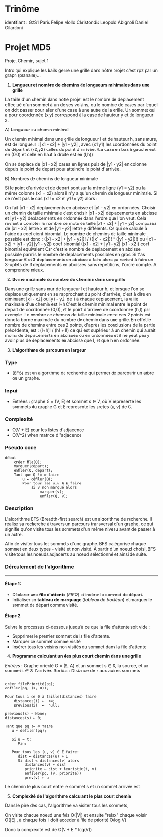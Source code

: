 # Trinôme
identifiant : G2S1
Paris Felipe Mollo Christondis
Leopold Abignoli
Daniel Gilardoni

# Projet MD5
Projet Chemin, sujet 1

Intro qui explique les bails genre une grille dans nôtre projet c'est rpz par un graph (planaire)...

1. **Longueur et nombre de chemins de longueurs minimales dans une grille** 

La taille d'un chemin dans notre projet est le nombre de deplacement effectué d'un sommet à un de ses voisins, ou le nombre de cases par lequel on doit passer pour aller d'une case à une autre de la grille.
Un sommet qui a pour coordonnée (x,y) correspond à la case de hauteur y et de longueur x.

A) Longueur du chemin minimal

Un chemin minimal dans une grille de longueur l et de hauteur h, sans murs, est de longueur :
|x1 - x2| + |y1 - y2| , avec (x1,y1) les coordonnées du point de départ et (x2,y2) celles du point d'arrivée.
(La case en bas à gauche est en (0,0) et celle en haut à droite est en (l,h))
<!-- |x1 - x2| est la valeur absolue de x1 - x2 -->
On se deplace de |x1 - x2| cases en lignes puis de |y1 - y2| en colonne, depuis le point de depart pour atteindre le point d'arrivée.

B) Nombres de chemins de longueur minimale

Si le point d'arrivée et de depart sont sur la même ligne (y1 = y2) ou la même colonne (x1 = x2) alors il n'y a qu'un chemin de longueur minimale.
Si ce n'est pas le cas (x1 != x2 et y1 != y2) alors :
<!-- 2 si |x1 - x2| + |y1 - y2| = 2 (en sachant que x1 != x2 et y1 != y2 comme dit au-dessus donc pas 2 d'ecart entre x1 et x2 par ex) // si longueur 2 -->
<!-- si lg = 3 : nb = 3 -->
<!-- si lg = 4 : nb = 4 ou 6 -->
<!-- si lg = 5 : nb = 5 ou 10 -->
<!-- si lg = 6 : nb = 6 ou 15 ou 20 -->
On fait |x1 - x2| deplacements en abcisse et |y1 - y2| en ordonnées.
Choisir un chemin de taille minimale c'est choisir |x1 - x2| déplacements en abcisse et |y1 - y2| deplacements en ordonnée dans l'ordre que l'on veut.
Cela revient à compter le nombre de mots de taille |x1 - x2| + |y1 - y2| composés de |x1 - x2| lettre x et de |y1 - y2| lettre y différents. Ce qui se calcule à l'aide du coeficient binomial.
Le nombre de chemins de taille minimale possible est donc :
(|x1 - x2| + |y1 - y2|)! / ((|x1 - x2|)! * (|y1 - y2|)!)
ou
(|x1 - x2| + |y1 - y2|    |y1 - y2|) coef binomial 
(|x1 - x2| + |y1 - y2|    |x1 - x2|) coef binomial equivalent
Car c'est le nombre de deplacement en abcisse possible parmis le nombre de deplacements possibles en gros.
Si t'as longueur 6 et 3 deplacements en abcisse à faire alors ça revient à faire un 3-uplets de 3 deplacements en abcisses sans repetitions, l'ordre compte. A comprendre mieux.


2. **Borne maximale du nombre de chemins dans une grille**

Dans une grille sans mur de longueur l et hauteur h, et lorsque l'on se deplace uniquement en se rapprochant du point d'arrivée, c'est à dire en diminuant |x1 - x2| ou |y1 - y2| de 1 à chaque deplacement, la taille maximale d'un chemin est l+h
C'est le chemin minimal entre le point de depart de coordonnée (0,0), et le point d'arrivée de coordonnée (h,l) par exemple.
Le nombre de chemins de taille minimale entre ces 2 points est donc la borne maximale du nombre de chemin dans une grille.
En effet le nombre de chemins entre ces 2 points, d'après les conclusions de la partie précédente, est :
(l+h)! / (h! + l!)
ce qui est supérieur à un chemin qui aurait moins de deplacements en abcisses ou en ordonnées et il ne peut pas y avoir plus de deplacements en abcisse que l, et que h en ordonnée.

3. **L'algorithme de parcours en largeur**
### Type
* (BFS) est un algorithme de recherche qui permet de parcourir un arbre ou un graphe.
### Input
* Entrées : graphe G = (V, E) et sommet s ∈ V, où V represente les sommets du graphe G et E represente les aretes (u, v) de G.
### Complexité
* O(V + E) pour les listes d'adjacence
* O(V^2) when matrice d''adjacence 

### Pseudo code
```
début
    créer ﬁle(Q);
    marquer(départ);
    enﬁler(Q, départ);
    Tant que Q != ∅ faire
        u ← déﬁler(Q);
        Pour tous les u,v ∈ E faire
            si v non marqué alors
                marquer(v);
                enﬁler(Q, v);
```

### Description

L'algorithme BFS (Breadth-first search) est un algorithme de recherche. Il réalise sa recherche à travers un parcours transversal d'un graphe, ce qui signifie qu'on visite tous les sommets d'un même niveau avant de passer à un autre. 

Afin de visiter tous les sommets d'une graphe. BFS catégorise chaque sommet en deux types - visité et non visité. À partir d'un noeud choisi, BFS visite tous les noeuds adjacents au noeud sélectionné et ainsi de suite. 

### Déroulement de l'algorithme
___

#### Étape 1:
- Déclarer une **file d'attente** (*FIFO*) et insérer le sommet de départ.
- Initialiser un **tableau de marquage** (*tableau de booléan*) et marquer le sommet de départ comme visité.

#### Étape 2
Suivre le processus ci-dessous jusqu'à ce que la file d'attente soit vide :
- Supprimer le premier sommet de la file d'attente.
- Marquer ce sommet comme visité.
- Insérer tous les voisins non visités du sommet dans la file d'attente.

4. **Programme calculant un des plus court chemin dans une grille** 

*Entrées* : Graphe orienté G = (S, A) et un sommet s ∈ S, la source, et un sommet t ∈ S, l'arrivée.
*Sorties* : Distance de s aux autres sommets
```

créer filePriorité(pq);
enfiler(pq, (s, 0));

Pour tous i de 0 à taille(distances) faire
    distances(i) ←  +∞;
    previous(i)  ←  null;

previous(s) ← None;
distances(s) ← 0;

Tant que pq != ∅ faire
   u ← defiler(pq);

   Si u = t:
      Fin;
      
   Pour tous les (u, v) ∈ E faire:
      dist ← distances(u) + 1
      Si dist < distances(v) alors
         distances(v) ← dist
         priorite ← dist + heuristic(t, v)
         enfiler(pq, (v, priorite))
         prev(v) ← u
```
Le chemin le plus   court entre le sommet s et un sommet arrivée est 

5. **Complexité de l'algorithme calculant le plus court chemin**

Dans le pire des cas, l'algorithme va visiter tous les sommets, 

On visite chaque noeud une fois O(|V|) et ensuite "relax" chaque voisin O(|E|), à chaque fois il doit acceder à file de priorité O(log V)

Donc la complexité est de O(V + E * log(V))